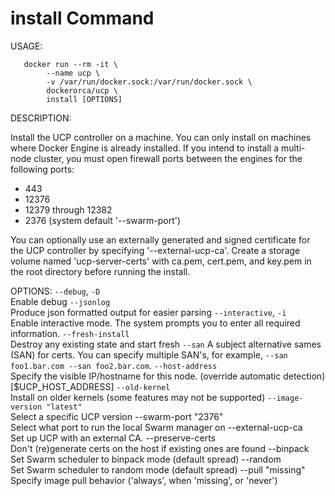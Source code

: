 # install Command

USAGE:
```
   docker run --rm -it \
        --name ucp \
        -v /var/run/docker.sock:/var/run/docker.sock \
        dockerorca/ucp \
        install [OPTIONS]
 ```
DESCRIPTION:

Install the UCP controller on a machine. You can only install on machines where
Docker Engine is already installed. If you intend to install a multi-node
cluster, you must open firewall ports between the engines for the following
ports:

* 443
* 12376
* 12379 through 12382
* 2376 (system default '--swarm-port')

You can optionally use an externally generated and signed certificate for the
UCP controller by specifying '--external-ucp-ca'.  Create a storage volume named
'ucp-server-certs' with ca.pem, cert.pem, and key.pem in the root directory
before running the install.


OPTIONS:
`--debug`, `-D	`			      
  Enable debug
`--jsonlog`				        
  Produce json formatted output for easier parsing
`--interactive`, `-i`			   
  Enable interactive mode. The system prompts you to enter all required information.
`--fresh-install`			     
   Destroy any existing state and start fresh
`--san` A subject alternative sames (SAN) for certs.  You can specify multiple SAN's, for example, `--san foo1.bar.com --san foo2.bar.com`.
`--host-address` 			
  Specify the visible IP/hostname for this node. (override automatic detection) [$UCP_HOST_ADDRESS]
`--old-kernel`				
    Install on older kernels (some features may not be supported)
`--image-version "latest"`		
    Select a specific UCP version
--swarm-port "2376"			
  Select what port to run the local Swarm manager on
--external-ucp-ca			
  Set up UCP with an external CA.
--preserve-certs			
  Don't (re)generate certs on the host if existing ones are found
--binpack				
  Set Swarm scheduler to binpack mode (default spread)
--random				
  Set Swarm scheduler to random mode (default spread)
--pull "missing"			
  Specify image pull behavior ('always', when 'missing', or 'never')
